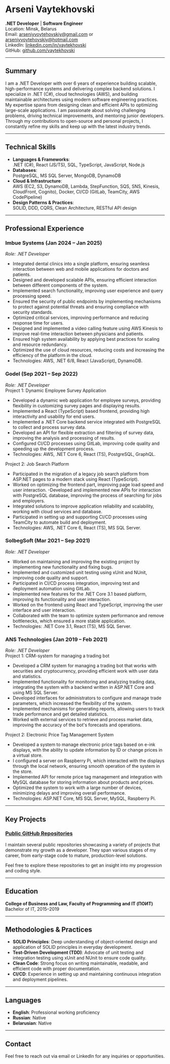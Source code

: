 # Arseni Vaytekhovski

**.NET Developer** | **Software Engineer**  
Location: Minsk, Belarus  
Email: [arseniyvoytehovskiy@gmail.com](mailto:arseniyvoytehovskiy@gmail.com) or [arseniyvoytehovskiy@hotmail.com](mailto:arseniyvoytehovskiy@hotmail.com)  
LinkedIn: [linkedin.com/in/vaytekhovski](https://www.linkedin.com/in/vaytekhovski)  
GitHub: [github.com/vaytekhovski](https://github.com/vaytekhovski)

---

## Summary

I am a .NET Developer with over 6 years of experience building scalable, high-performance systems and delivering complex backend solutions. I specialize in .NET (C#), cloud technologies (AWS), and building maintainable architectures using modern software engineering practices. My expertise spans from designing clean and efficient APIs to optimizing large-scale applications. I am passionate about solving challenging problems, driving technical improvements, and mentoring junior developers. Through my contributions to open-source and personal projects, I constantly refine my skills and keep up with the latest industry trends.

---

## Technical Skills

- **Languages & Frameworks**:  
  .NET (C#), React (JS/TS), SQL, TypeScript, JavaScript, Node.js  
- **Databases**:  
  PostgreSQL, MS SQL Server, MongoDB, DynamoDB  
- **Cloud & Infrastructure**:  
  AWS (EC2, S3, DynamoDB, Lambda, StepFunction, SQS, SNS, Kinesis, CloudFront, Cognito), Docker, CI/CD (GitLab, TeamCity, AWS CodePipeline)  
- **Design Patterns & Practices**:  
  SOLID, DDD, CQRS, Clean Architecture, RESTful API design

---

## Professional Experience

### **Imbue Systems** (Jan 2024 – Jan 2025)  
*Role: .NET Developer*  
- Integrated dental clinics into a single platform, ensuring seamless interaction between web and mobile applications for doctors and patients.
- Designed and developed scalable APIs, ensuring efficient interaction between different components of the system.
- Implemented search functionality, improving user experience and query processing speed.
- Ensured the security of public endpoints by implementing mechanisms to protect against potential threats and ensuring compliance with security standards.
- Optimized critical services, improving performance and reducing response time for users.
- Designed and implemented a video calling feature using AWS Kinesis to improve real-time interaction between physicians and patients.
- Ensured high system availability by applying best practices for scaling and resource redundancy.
- Optimized the use of cloud resources, reducing costs and increasing the efficiency of the platform in the cloud.
- Technologies: AWS, .NET 6/8, React (JavaScript), DynamoDB.

### **Godel** (Sep 2021 – Sep 2022)  
*Role: .NET Developer*  
Project 1: Dynamic Employee Survey Application
- Developed a dynamic web application for employee surveys, providing flexibility in customizing survey pages and displaying results.
- Implemented a React (TypeScript) based frontend, providing high interactivity and usability for end users.
- Implemented a .NET Core backend service integrated with PostgreSQL to collect and process survey data.
- Developed an API for flexible extraction and filtering of survey data, improving the analysis and processing of results.
- Configured CI/CD processes using GitLab, improving code quality and speeding up the development process.
- Technologies: AWS, .NET Core 6, React (TS), PostgreSQL, GraphQL.

Project 2: Job Search Platform
- Participated in the migration of a legacy job search platform from ASP.NET pages to a modern stack using React (TypeScript).
- Worked on optimizing the frontend part, improving page load speed and user interaction.
-Developed and implemented new APIs for interaction with PostgreSQL database, improving the process of searching for jobs and employers.
- Integrated solutions to improve application reliability and scalability, working with cloud services and database.
- Participated in setting up and supporting CI/CD processes using TeamCity to automate build and deployment.
- Technologies: AWS, .NET Core 6, React (TS), MS SQL Server.

### **SolbegSoft** (Mar 2021 – Sep 2021)  
*Role: .NET Developer*  
- Worked on maintaining and improving the existing project by implementing new functionality and fixing bugs.
- Implemented and customized unit testing using xUnit and NUnit, improving code quality and support.
- Participated in CI/CD process integration, improving test and deployment automation using GitLab.
- Implemented new features for the .NET Core 3.1 based platform, improving its functionality and user interaction.
- Worked on the frontend using React and TypeScript, improving the user interface and user interaction.
- Collaborated with the team to optimize system performance and remove bottlenecks, which ensured a more stable application.
- Technologies: .NET Core 3.1, React (TS), MS SQL Server.

### **ANS Technologies** (Jan 2019 – Feb 2021)  
*Role: .NET Developer*  
Project 1: CRM-system for managing a trading bot
- Developed a CRM system for managing a trading bot that works with securities and cryptocurrency, providing efficient work with user data and statistics.
- Implemented functionality for monitoring and analyzing trading data, integrating the system with a backend written in ASP.NET Core and using MS SQL Server.
- Developed interfaces for administrators to configure and manage trade parameters, which increased the flexibility of the system.
- Implemented mechanisms for generating reports, allowing users to track trade performance and get detailed statistics.
- Worked with external services to retrieve and process market data, improving the accuracy of the bot's forecasts and operations.

Project 2: Electronic Price Tag Management System
- Developed a system to manage electronic price tags based on e-ink displays, with the ability to update information by ID or change prices in a virtual store.
- I configured a server on Raspberry Pi, which interacted with the displays through the local network, ensuring smooth operation of the system in the store.
- Implemented API for remote price tag management and integration with MySQL database for storing information about products and prices.
- Optimized the system to work with a large number of devices, minimizing delays and improving overall performance.
- Technologies: ASP.NET Core, MS SQL Server, MySQL, Raspberry Pi.

---

## Key Projects

### **[Public GitHub Repositories](https://github.com/vaytekhovski?tab=repositories)**
I maintain several public repositories showcasing a variety of projects that demonstrate my growth as a developer. They span various stages of my career, from early-stage code to mature, production-level solutions.

Feel free to explore these repositories to get an insight into my progression and coding style.

---

## Education

**College of Business and Law, Faculty of Programming and IT (ПОИТ)**  
Bachelor of IT, 2015–2019

---

## Methodologies & Practices

- **SOLID Principles**: Deep understanding of object-oriented design and application of SOLID principles in everyday development.  
- **Test-Driven Development (TDD)**: Advocate of unit testing and integration testing using xUnit and NUnit to ensure code quality.  
- **Clean Code**: Strong focus on writing maintainable, readable, and efficient code with proper documentation.  
- **CI/CD**: Experience in setting up and maintaining continuous integration and deployment pipelines.

---

## Languages

- **English**: Professional working proficiency  
- **Russian**: Native  
- **Belarusian**: Native  

---

## Contact

Feel free to reach out via email or LinkedIn for any inquiries or opportunities.
